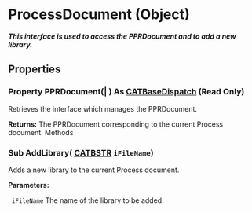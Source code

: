 # ProcessDocument (Object)

**_This interface is used to access the PPRDocument and to add a new library._**

## Properties

### Property **PPRDocument**(| ) As [CATBaseDispatch](../System/interface_CATBaseDispatch_45333.md) (Read Only)

   Retrieves the interface which manages the PPRDocument.

**Returns:**      The PPRDocument corresponding to the current Process document.  Methods

### Sub **AddLibrary**( [CATBSTR](../System/typedef_CATBSTR_8129.md)  `iFileName`)

   Adds a new library to the current Process document.

**Parameters:**

` iFileName`      The name of the library to be added.